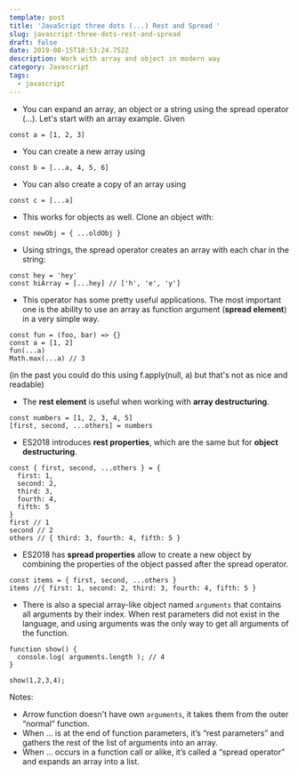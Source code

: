 ```yaml
---
template: post
title: 'JavaScript three dots (...) Rest and Spread '
slug: javascript-three-dots-rest-and-spread
draft: false
date: 2019-08-15T10:53:24.752Z
description: Work with array and object in modern way
category: Javascript
tags:
  - javascript
---
```

* You can expand an array, an object or a string using the spread operator (...). Let's start with an array example. Given


```
const a = [1, 2, 3]
```

* You can create a new array using


```
const b = [...a, 4, 5, 6]
```

* You can also create a copy of an array using


```
const c = [...a]
```

* This works for objects as well. Clone an object with:


```
const newObj = { ...oldObj }
```

* Using strings, the spread operator creates an array with each char in the string:


```
const hey = 'hey'
const hiArray = [...hey] // ['h', 'e', 'y']
```

* This operator has some pretty useful applications. The most important one is the ability to use an array as function argument (**spread element**) in a very simple way.


```
const fun = (foo, bar) => {}
const a = [1, 2]
fun(...a)
Math.max(...a) // 3
```

(in the past you could do this using f.apply(null, a) but that's not as nice and readable)

* The **rest element** is useful when working with **array destructuring**.


```
const numbers = [1, 2, 3, 4, 5]
[first, second, ...others] = numbers
```

* ES2018 introduces **rest properties**, which are the same but for **object destructuring**.


```
const { first, second, ...others } = {
  first: 1,
  second: 2,
  third: 3,
  fourth: 4,
  fifth: 5
} 
first // 1
second // 2
others // { third: 3, fourth: 4, fifth: 5 }
```

* ES2018 has **spread properties** allow to create a new object by combining the properties of the object
  passed after the spread operator.


```
const items = { first, second, ...others }
items //{ first: 1, second: 2, third: 3, fourth: 4, fifth: 5 }
```

* There is also a special array-like object named `arguments` that contains all arguments by their index. When rest parameters did not exist in the language, and using arguments was the only way to get all arguments of the function.


```
function show() {
  console.log( arguments.length ); // 4
}

show(1,2,3,4);
```

Notes:

* Arrow function doesn't have own `arguments`, it takes them from the outer “normal” function.
* When ... is at the end of function parameters, it’s “rest parameters” and gathers the rest of the list of arguments into an array.
* When ... occurs in a function call or alike, it’s called a “spread operator” and expands an array into a list.

